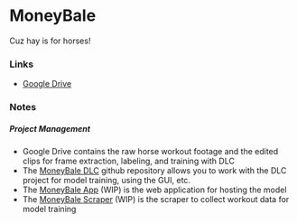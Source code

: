 # MoneyBale
Cuz hay is for horses!
### Links
- [Google Drive](https://drive.google.com/drive/folders/1nTEh9lTs_55w_ZGsCYLQ29n0uY0DzKRU?usp=drive_link)

### Notes
##### Project Management
- Google Drive contains the raw horse workout footage and the edited clips for frame extraction, labeling, and training with DLC
- The [MoneyBale DLC](https://github.com/MoneyBale/moneybale-dlc) github repository allows you to work with the DLC project for model training, using the GUI, etc.
- The [MoneyBale App](https://github.com/MoneyBale/moneybale-app) (WIP) is the web application for hosting the model
- The [MoneyBale Scraper](https://github.com/MoneyBale/moneybale-scraper) (WIP) is the scraper to collect workout data for model training
